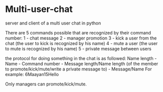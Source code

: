 # Multi-user-chat
server and client of a multi user chat in python

There are 5 commands possible that are recognized by their command number:
1 - chat message
2 - manager promotion
3 - kick a user from the chat (the user to kick is recognized by his name)
4 - mute a user (the user to mute is recognized by his name)
5 - private message between users 

the protocol for doing something in the chat is as followed:
Name length - Name - Command number - Message length/Name length (of the member to promote/kick/mute/write a private message to) - Message/Name
For example: 6Maayan15Hello

Only managers can promote/kick/mute.

